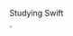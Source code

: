 Studying Swift
<p><a href="https://en.wikipedia.org/wiki/Swift_(programming_language)"><img src="https://user-images.githubusercontent.com/58114769/167201735-6d977792-3ee4-43f2-b891-74ce9446f9f6.png" width="2%" height="2%"/>


